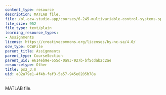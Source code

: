 ```yaml
---
content_type: resource
description: MATLAB file.
file: /ol-ocw-studio-app/courses/6-245-multivariable-control-systems-spring-2004/a82a79e14f4bfaf35a57945e0205b78a_ps2_3.m
file_size: 952
file_type: text/plain
learning_resource_types:
- Assignments
license: https://creativecommons.org/licenses/by-nc-sa/4.0/
ocw_type: OCWFile
parent_title: Assignments
parent_type: CourseSection
parent_uid: e614eb9e-655d-0a93-927b-bf5cdab2c2ae
resourcetype: Other
title: ps2_3.m
uid: a82a79e1-4f4b-faf3-5a57-945e0205b78a
---
```

MATLAB file.